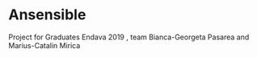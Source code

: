 # Ansensible
Project for Graduates Endava 2019 , team Bianca-Georgeta Pasarea and Marius-Catalin Mirica
